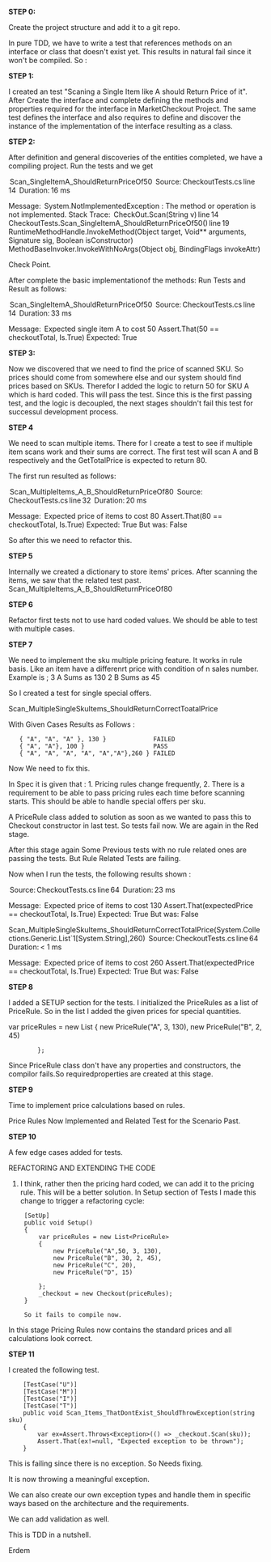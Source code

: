﻿**STEP 0:**

Create the project structure and add it to a git repo.

In pure TDD, we have to write a test that references methods on an interface or class that doesn't exist yet.
This results in natural fail since it won't be compiled.
So :

**STEP 1:**

I created an test "Scaning a Single Item like A should Return Price of it".
After Create the interface and complete defining the methods and properties required for the interface in MarketCheckout Project.
The same test defines the interface and also  requires to define and discover the instance of the implementation of the interface resulting as a class.


**STEP 2:**

After definition and general discoveries of the entities completed, we have a compiling project.
Run the tests and we get 

 Scan_SingleItemA_ShouldReturnPriceOf50
   Source: CheckoutTests.cs line 14
   Duration: 16 ms

  Message: 
System.NotImplementedException : The method or operation is not implemented.
Stack Trace: 
CheckOut.Scan(String v) line 14
CheckoutTests.Scan_SingleItemA_ShouldReturnPriceOf50() line 19
RuntimeMethodHandle.InvokeMethod(Object target, Void** arguments, Signature sig, Boolean isConstructor)
MethodBaseInvoker.InvokeWithNoArgs(Object obj, BindingFlags invokeAttr)

Check Point.

After complete the basic implementationof the methods:
Run Tests and Result as follows:

 Scan_SingleItemA_ShouldReturnPriceOf50
   Source: CheckoutTests.cs line 14
   Duration: 33 ms

  Message: 
  Expected single item A to cost 50
  Assert.That(50 == checkoutTotal, Is.True)
  Expected: True


**STEP 3:**


Now we discovered that we need to find the price of scanned SKU.
So prices should come from somewhere else and our system should find prices based on SKUs.
Therefor I added the logic to return 50 for SKU A which is hard coded.
This will pass the test.
Since this is the first passing test, and the logic is decoupled, the next stages shouldn't fail this test for successul development process.

**STEP 4**

We need to scan multiple items. There for I create a test to see if multiple item scans work and their sums are correct.
The first test will scan A and B respectively and the GetTotalPrice is expected to return 80.

The first run resulted as follows:

 Scan_MultipleItems_A_B_ShouldReturnPriceOf80
   Source: CheckoutTests.cs line 32
   Duration: 20 ms

  Message: 
  Expected price of items to cost 80
Assert.That(80 == checkoutTotal, Is.True)
  Expected: True
  But was:  False

  So after this we need to refactor this.

**STEP 5**

Internally we created a dictionary to store items' prices.
After scanning the items, we saw that the related test past.
Scan_MultipleItems_A_B_ShouldReturnPriceOf80

**STEP 6**

Refactor first tests not to use hard coded values.
We should be able to test with multiple cases.

**STEP 7**

We need to implement the sku multiple pricing feature.
It works in rule basis.
Like an item have a differenrt price with condition of n sales number.
Example is ;
3 A Sums as 130
2 B Sums as 45

So I created a test for single special offers.

Scan_MultipleSingleSkuItems_ShouldReturnCorrectToatalPrice

With Given Cases Results as Follows :

       { "A", "A", "A" }, 130 }             FAILED
       { "A", "A"}, 100 }                   PASS
       { "A", "A", "A", "A", "A","A"},260 } FAILED

Now We need to fix this.


In Spec it is given that :
    1. Pricing rules change frequently,
    2. There is a requirement to be able to pass pricing rules each time before scanning starts.
    This should be able to handle special offers per sku.

A PriceRule class added to solution as soon as we wanted to pass this to Checkout constructor in last test.
So tests fail now.
We are again in the Red stage.

After this stage again Some Previous tests with no rule related ones are passing the tests. But Rule Related Tests are failing.

Now when I run the tests, the following results shown :

   Source: CheckoutTests.cs line 64
   Duration: 23 ms

  Message: 
  Expected price of items to cost 130
Assert.That(expectedPrice == checkoutTotal, Is.True)
  Expected: True
  But was:  False

Scan_MultipleSingleSkuItems_ShouldReturnCorrectTotalPrice(System.Collections.Generic.List`1[System.String],260)
   Source: CheckoutTests.cs line 64
   Duration: < 1 ms

  Message: 
  Expected price of items to cost 260
Assert.That(expectedPrice == checkoutTotal, Is.True)
  Expected: True
  But was:  False

**STEP 8**

I added a SETUP section for the tests.
I initialized the PriceRules as a list of PriceRule.
So in the list I added the given prices for special quantities.

var priceRules = new List<PriceRule>
            {
                new PriceRule("A", 3, 130),
                new PriceRule("B", 2, 45)

            };

Since PriceRule class don't have any properties and constructors, the compilor fails.So requiredproperties are created at this stage.


**STEP 9**


Time to implement price calculations based on rules.

Price Rules Now Implemented and Related Test for the Scenario Past.


**STEP 10**


A few edge cases added for tests.

REFACTORING AND EXTENDING THE CODE

1. I think, rather then the pricing hard coded, we can add it to the pricing rule. This will be a better solution.
 In Setup section of Tests I made this change to trigger a refactoring cycle:

        [SetUp]
        public void Setup()
        {
            var priceRules = new List<PriceRule>
            {
                new PriceRule("A",50, 3, 130),
                new PriceRule("B", 30, 2, 45),
                new PriceRule("C", 20),
                new PriceRule("D", 15)

            };
            _checkout = new Checkout(priceRules);
        }
        
        So it fails to compile now.

In this stage Pricing Rules now contains the standard prices and all calculations look correct.


**STEP 11**

I created the following test.

        [TestCase("U")]
        [TestCase("M")]
        [TestCase("I")]
        [TestCase("T")]
        public void Scan_Items_ThatDontExist_ShouldThrowException(string sku)
        {
            var ex=Assert.Throws<Exception>(() => _checkout.Scan(sku));
            Assert.That(ex!=null, "Expected exception to be thrown");
        }

This is failing since there is no exception.
So Needs fixing.

It is now throwing a meaningful exception.

We can also create our own exception types and handle them in specific ways based on the architecture and the requirements.

We can add validation as well.

This is TDD in a nutshell.

Erdem